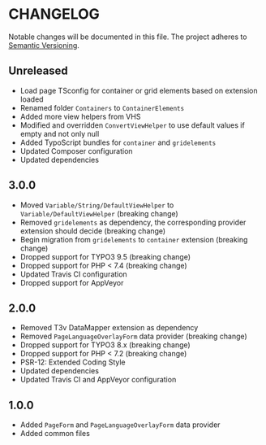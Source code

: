 CHANGELOG
=========

Notable changes will be documented in this file. The project adheres to [Semantic Versioning].

Unreleased
----------

* Load page TSconfig for container or grid elements based on extension loaded
* Renamed folder `Containers` to `ContainerElements`
* Added more view helpers from VHS
* Modified and overridden `ConvertViewHelper` to use default values if empty and not only null
* Added TypoScript bundles for `container` and `gridelements`
* Updated Composer configuration
* Updated dependencies

3.0.0
-----

* Moved `Variable/String/DefaultViewHelper` to `Variable/DefaultViewHelper` (breaking change)
* Removed `gridelements` as dependency, the corresponding provider extension should decide (breaking change)
* Begin migration from `gridelements` to `container` extension (breaking change)
* Dropped support for TYPO3 9.5 (breaking change)
* Dropped support for PHP < 7.4 (breaking change)
* Updated Travis CI configuration
* Dropped support for AppVeyor

2.0.0
-----

* Removed T3v DataMapper extension as dependency
* Removed `PageLanguageOverlayForm` data provider (breaking change)
* Dropped support for TYPO3 8.x (breaking change)
* Dropped support for PHP < 7.2 (breaking change)
* PSR-12: Extended Coding Style
* Updated dependencies
* Updated Travis CI and AppVeyor configuration

1.0.0
-----

* Added `PageForm` and `PageLanguageOverlayForm` data provider
* Added common files

[Semantic Versioning]: http://semver.org "Semantic Versioning"
